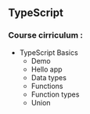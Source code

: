## TypeScript

### Course cirriculum :

- TypeScript Basics
  - Demo
  - Hello app
  - Data types
  - Functions
  - Function types
  - Union
  
